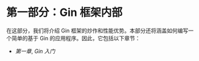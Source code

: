 # 第一部分：Gin 框架内部

在这部分，我们将介绍 Gin 框架的炒作和性能优势。本部分还将涵盖如何编写一个简单的基于 Gin 的应用程序。因此，它包括以下章节：

+   *第一章*, *Gin 入门*
